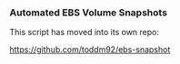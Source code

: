 ### Automated EBS Volume Snapshots

This script has moved into its own repo:

https://github.com/toddm92/ebs-snapshot
